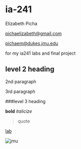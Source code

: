 # ia-241

Elizabeth Picha

pichaelizabeth@gmail.com

pichaem@dukes.jmu.edu

for my ia241 labs and final project

## level 2 heading

2nd paragraph

3rd paragraph

###level 3 heading

**bold**
*italicize*

>quote
>
[lab](https://github.com/epicha/ia-241/blob/main/Lab1.py)

![jmu](https://www.jmu.edu/give/_images/its-time-unleashed.jpg)
